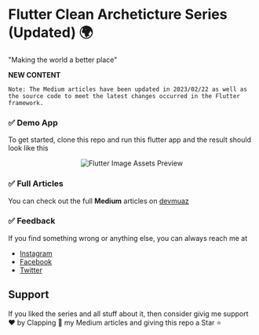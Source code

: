# Flutter Clean Archeticture Series (Updated) 🌍

"Making the world a better place"

**NEW CONTENT**

`Note: The Medium articles have been updated in 2023/02/22 as well as the source code to meet the latest changes occurred in the Flutter framework.`

### ✅ Demo App

To get started, clone this repo and run this flutter app and the result should look like this

<p align='center'>
	<img
		src='https://github.com/devmuaz/flutter_clean_architecture/blob/master/screenshots/flutter-clean-architecture-screenshots.png?raw=true'
		title='Flutter Image Assets Preview'
		alt='Flutter Image Assets Preview'
	/>
</p>

### ✅ Full Articles

You can check out the full **Medium** articles on [devmuaz](https://devmuaz.medium.com/)

### ✅ Feedback

If you find something wrong or anything else, you can always reach me at

- [Instagram](https://www.instagram.com/devmuaz/)
- [Facebook](https://www.facebook.com/devmuaz)
- [Twitter](https://twitter.com/devmuaz)

## Support

If you liked the series and all stuff about it, then consider givig me support ❤️ by Clapping 👏 my Medium articles and giving this repo a Star ⭐️
